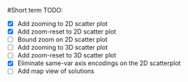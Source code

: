 #Short term TODO:
 - [x] Add zooming to 2D scatter plot
 - [x] Add zoom-reset to 2D scatter plot
 - [ ] Bound zoom on 2D scatter plot
 - [ ] Add zooming to 3D scatter plot
 - [ ] Add zoom-reset to 3D scatter plot
 - [x] Eliminate same-var axis encodings on the 2D scatterplot
 - [ ] Add map view of solutions